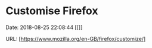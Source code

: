 # Customise Firefox

Date: 2018-08-25 22:08:44
[[]]

URL: [https://www.mozilla.org/en-GB/firefox/customize/]

